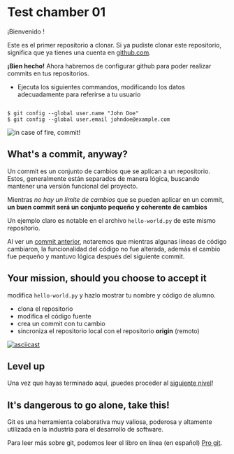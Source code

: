 # Test chamber 01
¡Bienvenido <SUJETO DE PRUEBA>!

Este es el primer repositorio a clonar. Si ya pudiste clonar este repositorio,
significa que ya tienes una cuenta en [github.com](https://github.com/).

**¡Bien hecho!** Ahora habremos de configurar github para poder realizar
commits en tus repositorios.

* Ejecuta los siguientes commandos, modificando los datos adecuadamente para referirse a tu usuario

```

$ git config --global user.name "John Doe"
$ git config --global user.email johndoe@example.com

```

![in case of fire, commit!](https://i.imgur.com/IiAdxbB.png)

## What's a commit, anyway?
Un commit es un conjunto de cambios que se aplican a un repositorio. Estos, generalmente están separados de manera lógica, buscando mantener una versión funcional del proyecto.

Mientras *no hay un límite de cambios* que se pueden aplicar en un commit, **un buen commit será un conjunto pequeño y coherente de cambios**

Un ejemplo claro es notable en el archivo `hello-world.py` de este mismo repositorio.

Al ver un [commit anterior](https://github.com/mrkz-python-future/test-chamber-01/commit/8fc104e5ab7637bb52e748791fce3e851a12154a), notaremos que mientras algunas líneas de código cambiaron,
la funcionalidad del código no fue alterada, además el cambio fue pequeño y mantuvo lógica después del siguiente commit.


## Your mission, should you choose to accept it
modifica `hello-world.py` y hazlo mostrar tu nombre y código de alumno.

* clona el repositorio
* modifica el código fuente
* crea un commit con tu cambio
* sincroniza el repositorio local con el repositorio **origin** (remoto)

[![asciicast](https://asciinema.org/a/nqxtaiKXcnFxCWDKvAIE6zfeN.png)](https://asciinema.org/a/nqxtaiKXcnFxCWDKvAIE6zfeN)

## Level up
Una vez que hayas terminado aquí, ¡puedes proceder al [siguiente nivel](https://classroom.github.com/g/H97__ymN)!

## It's dangerous to go alone, take this!
Git es una herramienta colaborativa muy valiosa, poderosa y altamente utilizada
en la industria para el desarrollo de software.

Para leer más sobre git, podemos leer el libro en línea (en español) [Pro git](https://git-scm.com/book/es/v2).

